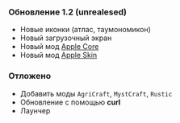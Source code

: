 ### Обновление 1.2 (unrealesed)
* Новые иконки (атлас, таумономикон)
* Новый загрузочный экран
* Новый мод [Apple Core](https://minecraft.curseforge.com/projects/applecore)
* Новый мод [Apple Skin](https://minecraft.curseforge.com/projects/appleskin)

### Отложено
* Добавить моды `AgriCraft`, `MystCraft`, `Rustic`
* Обновление с помощью **curl**
* Лаунчер